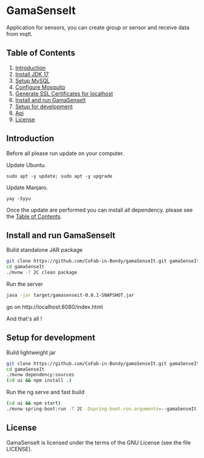 # GamaSenseIt
Application for sensors, you can create group or sensor and receive data from mqtt.

## Table of Contents
1. [Introduction](#introduction)
2. [Install JDK 17](docs/Java.md)
3. [Setup MySQL](docs/MySQL.md)
4. [Configure Mosquito](docs/Mosquito.md)
5. [Generate SSL Certificates for localhost](docs/SSL.md)
6. [Install and run GamaSenseIt](#install-and-run-gamasenseit)
7. [Setup for development](#setup-for-development)
8. [Api](docs/Api.md)
9. [License](LICENSE)

## Introduction

Before all please run update on your computer.

Update Ubuntu.
```
sudo apt -y update; sudo apt -y upgrade
```

Update Manjaro.
```
yay -Syyu
```

Once the update are performed you can install all dependency. please see the [Table of Contents](#table-of-contents). 

## Install and run GamaSenseIt

Build standalone JAR package
```sh
git clone https://github.com/CoFab-in-Bondy/gamaSenseIt.git gamaSenseIt
cd gamaSenseIt
./mvnw -T 2C clean package
```

Run the server
```sh
java -jar target/gamasenseit-0.0.1-SNAPSHOT.jar
```

go on http://localhost:8080/index.html

And that's all !

## Setup for development

Build lightweight jar
```sh
git clone https://github.com/CoFab-in-Bondy/gamaSenseIt.git gamaSenseIt
cd gamaSenseIt
./mvnw dependency:sources
(cd ui && npm install .)
```

Run the ng serve and fast build
```sh
(cd ui && npm start)
./mvnw spring-boot:run -T 2C -Dspring-boot.run.arguments=--gamaSenseIt.cors-url=http://localhost:4200 -P -front
```

## License

GamaSenseIt is licensed under the terms of the GNU License (see the file LICENSE).
